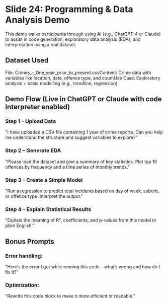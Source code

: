 # Slide 24: Programming & Data Analysis Demo

This demo walks participants through using AI (e.g., ChatGPT-4 or Claude) to assist in code generation, exploratory data analysis (EDA), and interpretation using a real dataset.

## Dataset Used

File: Crimes_-_One_year_prior_to_present.csvContent: Crime data with variables like location, date, offence type, and countUse Case: Exploratory analysis + basic modelling (e.g., trendline, regression)

## Demo Flow (Live in ChatGPT or Claude with code interpreter enabled)

### Step 1 – Upload Data

"I have uploaded a CSV file containing 1 year of crime reports. Can you help me understand the structure and suggest variables to explore?"

### Step 2 – Generate EDA

"Please load the dataset and give a summary of key statistics. Plot top 10 offences by frequency and a time series of monthly trends."

### Step 3 – Create a Simple Model

"Run a regression to predict total incidents based on day of week, suburb, or offence type. Interpret the output."

### Step 4 – Explain Statistical Results

"Explain the meaning of R², coefficients, and p-values from this model in plain English."

## Bonus Prompts

### Error handling:

"Here’s the error I got while running this code – what’s wrong and how do I fix it?"

### Optimization:

"Rewrite this code block to make it more efficient or readable."
